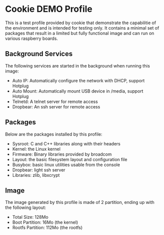 # Cookie DEMO Profile

This is a test profile provided by cookie that demonstrate the capabilitie of the environment
and is intended for testing only. It contains a minimal set of packages that result in a limited
but fully functional image and can run on various raspberry boards.

## Background Services

The following services are started in the background when running this image:

- Auto IP: Automatically configure the network with DHCP, support Hotplug
- Auto Mount: Automatically mount USB device in /media, support Hotplug
- Telnetd: A telnet server for remote access
- Dropbear: An ssh server for remote access

## Packages

Below are the packages installed by this profile:

- Sysroot: C and C++ libraries along with their headers
- Kernel: the Linux kernel
- Firmware: Binary libraries provided by broadcom
- Layout: the basic filesystem layout and configuration file
- Busybox: basic linux utilities usable from the console
- Dropbear: light ssh server
- Libraries: zlib, libxcrypt

## Image

The image generated by this profile is made of 2 partition, ending up with the following layout:

- Total Size: 128Mo
- Boot Partition: 16Mo (the kernel)
- Rootfs Partition: 112Mo (the rootfs)
